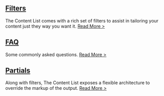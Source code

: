 ## [Filters](/Filters.md) 

The Content List comes with a rich set of filters to assist in tailoring your content just they way you want it. [Read More >](/Filters.md)

## [FAQ](/FAQ.md) 

Some commonly asked questions. [Read More >](/FAQ.md)

## [Partials](/Partials.md) 

Along with filters, The Content List exposes a flexible architecture to override the markup of the output. [Read More >](/Filters.md)
